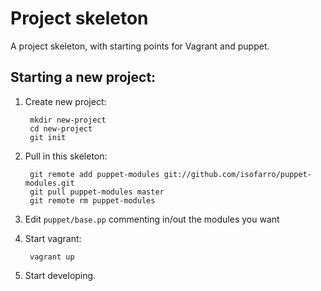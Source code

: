 Project skeleton
================

A project skeleton, with starting points for Vagrant and puppet.



Starting a new project:
-----------------------

1. Create new project:

		mkdir new-project
		cd new-project
		git init


2. Pull in this skeleton:

		git remote add puppet-modules git://github.com/isofarro/puppet-modules.git
		git pull puppet-modules master
		git remote rm puppet-modules

3. Edit `puppet/base.pp` commenting in/out the modules you want
4. Start vagrant:

		vagrant up

5. Start developing.

